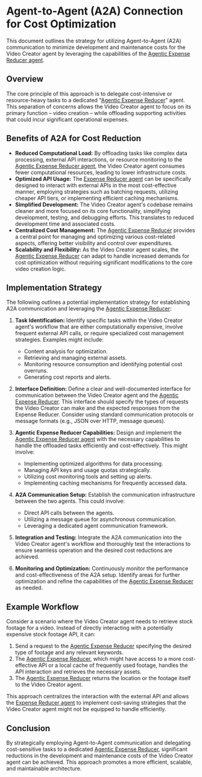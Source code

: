 # Agent-to-Agent (A2A) Connection for Cost Optimization

This document outlines the strategy for utilizing Agent-to-Agent (A2A) communication to minimize development and maintenance costs for the Video Creator agent by leveraging the capabilities of the [Agentic Expense Reducer agent](https://github.com/eeshvardasikcm/expense-reducer-using-adk).

## Overview

The core principle of this approach is to delegate cost-intensive or resource-heavy tasks to a dedicated "[Agentic Expense Reducer](https://github.com/eeshvardasikcm/expense-reducer-using-adk)" agent. This separation of concerns allows the Video Creator agent to focus on its primary function – video creation – while offloading supporting activities that could incur significant operational expenses.

## Benefits of A2A for Cost Reduction

* **Reduced Computational Load:** By offloading tasks like complex data processing, external API interactions, or resource monitoring to the [Agentic Expense Reducer agent](https://github.com/eeshvardasikcm/expense-reducer-using-adk), the Video Creator agent consumes fewer computational resources, leading to lower infrastructure costs.
* **Optimized API Usage:** The [Expense Reducer agent](https://github.com/eeshvardasikcm/expense-reducer-using-adk) can be specifically designed to interact with external APIs in the most cost-effective manner, employing strategies such as batching requests, utilizing cheaper API tiers, or implementing efficient caching mechanisms.
* **Simplified Development:** The Video Creator agent's codebase remains cleaner and more focused on its core functionality, simplifying development, testing, and debugging efforts. This translates to reduced development time and associated costs.
* **Centralized Cost Management:** The [Agentic Expense Reducer](https://github.com/eeshvardasikcm/expense-reducer-using-adk) provides a central point for managing and optimizing various cost-related aspects, offering better visibility and control over expenditures.
* **Scalability and Flexibility:** As the Video Creator agent scales, the [Agentic Expense Reducer](https://github.com/eeshvardasikcm/expense-reducer-using-adk) can adapt to handle increased demands for cost optimization without requiring significant modifications to the core video creation logic.

## Implementation Strategy

The following outlines a potential implementation strategy for establishing A2A communication and leveraging the [Agentic Expense Reducer](https://github.com/eeshvardasikcm/expense-reducer-using-adk):

1.  **Task Identification:** Identify specific tasks within the Video Creator agent's workflow that are either computationally expensive, involve frequent external API calls, or require specialized cost management strategies. Examples might include:
    * Content analysis for optimization.
    * Retrieving and managing external assets.
    * Monitoring resource consumption and identifying potential cost overruns.
    * Generating cost reports and alerts.

2.  **Interface Definition:** Define a clear and well-documented interface for communication between the Video Creator agent and the [Agentic Expense Reducer](https://github.com/eeshvardasikcm/expense-reducer-using-adk). This interface should specify the types of requests the Video Creator can make and the expected responses from the Expense Reducer. Consider using standard communication protocols or message formats (e.g., JSON over HTTP, message queues).

3.  **Agentic Expense Reducer Capabilities:** Design and implement the [Agentic Expense Reducer agent](https://github.com/eeshvardasikcm/expense-reducer-using-adk) with the necessary capabilities to handle the offloaded tasks efficiently and cost-effectively. This might involve:
    * Implementing optimized algorithms for data processing.
    * Managing API keys and usage quotas strategically.
    * Utilizing cost monitoring tools and setting up alerts.
    * Implementing caching mechanisms for frequently accessed data.

4.  **A2A Communication Setup:** Establish the communication infrastructure between the two agents. This could involve:
    * Direct API calls between the agents.
    * Utilizing a message queue for asynchronous communication.
    * Leveraging a dedicated agent communication framework.

5.  **Integration and Testing:** Integrate the A2A communication into the Video Creator agent's workflow and thoroughly test the interactions to ensure seamless operation and the desired cost reductions are achieved.

6.  **Monitoring and Optimization:** Continuously monitor the performance and cost-effectiveness of the A2A setup. Identify areas for further optimization and refine the capabilities of the [Agentic Expense Reducer](https://github.com/eeshvardasikcm/expense-reducer-using-adk) as needed.

## Example Workflow

Consider a scenario where the Video Creator agent needs to retrieve stock footage for a video. Instead of directly interacting with a potentially expensive stock footage API, it can:

1.  Send a request to the [Agentic Expense Reducer](https://github.com/eeshvardasikcm/expense-reducer-using-adk) specifying the desired type of footage and any relevant keywords.
2.  The [Agentic Expense Reducer](https://github.com/eeshvardasikcm/expense-reducer-using-adk), which might have access to a more cost-effective API or a local cache of frequently used footage, handles the API interaction and retrieves the necessary assets.
3.  The [Agentic Expense Reducer](https://github.com/eeshvardasikcm/expense-reducer-using-adk) returns the location or the footage itself to the Video Creator agent.

This approach centralizes the interaction with the external API and allows the [Expense Reducer agent](https://github.com/eeshvardasikcm/expense-reducer-using-adk) to implement cost-saving strategies that the Video Creator agent might not be equipped to handle efficiently.

## Conclusion

By strategically employing Agent-to-Agent communication and delegating cost-sensitive tasks to a dedicated [Agentic Expense Reducer](https://github.com/eeshvardasikcm/expense-reducer-using-adk), significant reductions in the development and maintenance costs of the Video Creator agent can be achieved. This approach promotes a more efficient, scalable, and maintainable architecture.
